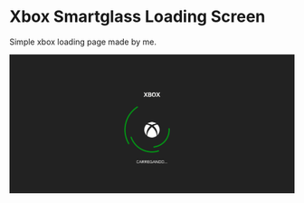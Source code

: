 # Xbox Smartglass Loading Screen

Simple xbox loading page made by me.

![](https://raw.githubusercontent.com/rwdevv/xbox-page/main/screenshot.png)
